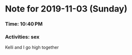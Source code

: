 # Note for 2019-11-03 (Sunday)
### Time: 10:40 PM
### Activities: sex

Kelli and I go high together
